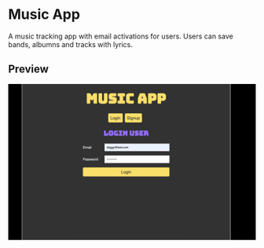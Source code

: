 # Music App

A music tracking app with email activations for users. Users can save bands, albumns and tracks with lyrics.

## Preview

![Music App](musicapp.gif)